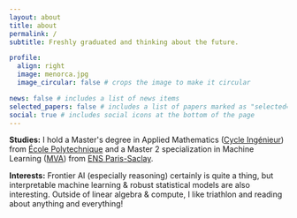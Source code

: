 ```yaml
---
layout: about
title: about
permalink: /
subtitle: Freshly graduated and thinking about the future.

profile:
  align: right
  image: menorca.jpg
  image_circular: false # crops the image to make it circular

news: false # includes a list of news items
selected_papers: false # includes a list of papers marked as "selected={true}"
social: true # includes social icons at the bottom of the page
---
```


**Studies:** I hold a Master's degree in Applied Mathematics (<a href="https://programmes.polytechnique.edu/en/ingenieur-polytechnicien-program/ingenieur-polytechnicien-program">Cycle Ingénieur</a>) from <a href="https://www.polytechnique.edu/">École Polytechnique</a> and a Master 2 specialization in Machine Learning (<a href="https://www.master-mva.com/">MVA</a>) from <a href="https://www.ens-paris-saclay.fr/">ENS Paris-Saclay</a>.

**Interests:** Frontier AI (especially reasoning) certainly is quite a thing, but interpretable machine learning & robust statistical models are also interesting. Outside of linear algebra & compute, I like triathlon and reading about anything and everything!